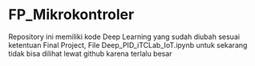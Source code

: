 # FP_Mikrokontroler

Repository ini memiliki kode Deep Learning yang sudah diubah sesuai ketentuan Final Project, File Deep_PID_iTCLab_IoT.ipynb untuk sekarang tidak bisa dilihat lewat github karena terlalu besar
